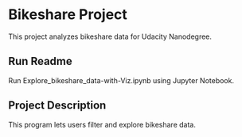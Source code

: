 # Bikeshare Project
This project analyzes bikeshare data for Udacity Nanodegree.
## Run Readme
Run Explore_bikeshare_data-with-Viz.ipynb using Jupyter Notebook.
## Project Description
This program lets users filter and explore bikeshare data.
